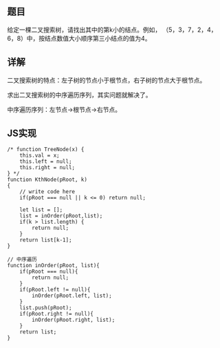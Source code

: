 ## 题目

给定一棵二叉搜索树，请找出其中的第k小的结点。例如， （5，3，7，2，4，6，8）中，按结点数值大小顺序第三小结点的值为4。

## 详解

二叉搜索树的特点：左子树的节点小于根节点，右子树的节点大于根节点。

求出二叉搜索树的中序遍历序列，其实问题就解决了。

中序遍历序列：左节点->根节点->右节点。

## JS实现

```
/* function TreeNode(x) {
    this.val = x;
    this.left = null;
    this.right = null;
} */
function KthNode(pRoot, k)
{
    // write code here
    if(pRoot === null || k <= 0) return null;

   	let list = [];
   	list = inOrder(pRoot,list);
   	if(k > list.length) {
   		return null;
   	}
   	return list[k-1];
}

// 中序遍历
function inOrder(pRoot, list){
	if(pRoot === null){
		return null;
	}
	if(pRoot.left != null){
		inOrder(pRoot.left, list);
	}
	list.push(pRoot);
	if(pRoot.right != null){
		inOrder(pRoot.right, list);
	}
	return list;
}
```